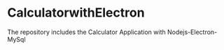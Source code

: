 # CalculatorwithElectron
The repository includes the Calculator Application with Nodejs-Electron-MySql
